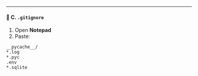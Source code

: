 
---

#### 🧾 C. `.gitignore`
1. Open **Notepad**
2. Paste:

```gitignore
__pycache__/
*.log
*.pyc
.env
*.sqlite

